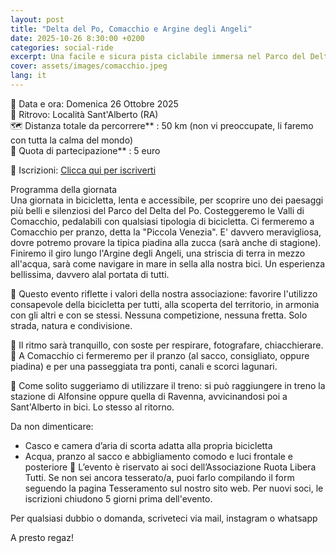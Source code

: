 ```yaml
---
layout: post
title: "Delta del Po, Comacchio e Argine degli Angeli"
date: 2025-10-26 8:30:00 +0200
categories: social-ride
excerpt: Una facile e sicura pista ciclabile immersa nel Parco del Delta del Po 
cover: assets/images/comacchio.jpeg
lang: it
---
```

📅 Data e ora: Domenica 26 Ottobre 2025  
📍 Ritrovo: Località Sant'Alberto (RA)  
🗺️ Distanza totale da percorrere** : 50 km (non vi preoccupate, li faremo con tutta la calma del mondo)  
💸 Quota di partecipazione** : 5 euro  

📝 Iscrizioni: [Clicca qui per iscriverti](https://forms.gle/QtCUv8fBqxnvMNda9)  

Programma della giornata  
Una giornata in bicicletta, lenta e accessibile, per scoprire uno dei paesaggi più belli e silenziosi del Parco del Delta del Po.
Costeggeremo le Valli di Comacchio, pedalabili con qualsiasi tipologia di bicicletta. Ci fermeremo a Comacchio per pranzo, detta la "Piccola Venezia". E' davvero meravigliosa, dovre potremo provare la tipica piadina alla zucca (sarà anche di stagione). Finiremo il giro lungo l'Argine degli Angeli, una striscia di terra in mezzo all'acqua, sarà come navigare in mare in sella alla nostra bici. Un esperienza bellissima, davvero alal portata di tutti. 

🌿 Questo evento riflette i valori della nostra associazione: favorire l'utilizzo consapevole della bicicletta per tutti, alla scoperta del territorio, in armonia con gli altri e con se stessi. Nessuna competizione, nessuna fretta. Solo strada, natura e condivisione. 

📸 Il ritmo sarà tranquillo, con soste per respirare, fotografare, chiacchierare.  
🥪 A Comacchio ci fermeremo per il pranzo (al sacco, consigliato, oppure piadina) e per una passeggiata tra ponti, canali e scorci lagunari.  
  
🚆 Come solito suggeriamo di utilizzare il treno: si può raggiungere in treno la stazione di Alfonsine oppure quella di Ravenna, avvicinandosi poi a Sant'Alberto in bici. Lo stesso al ritorno.   

Da non dimenticare:

- Casco e camera d’aria di scorta adatta alla propria bicicletta
- Acqua, pranzo al sacco e abbigliamento comodo e luci frontale e posteriore
🌻 L’evento è riservato ai soci dell’Associazione Ruota Libera Tutti. Se non sei ancora tesserato/a, puoi farlo compilando il form seguendo la pagina Tesseramento sul nostro sito web. Per nuovi soci, le iscrizioni chiudono 5 giorni prima dell'evento. 

Per qualsiasi dubbio o domanda, scriveteci via mail, instagram o whatsapp

A presto regaz!
